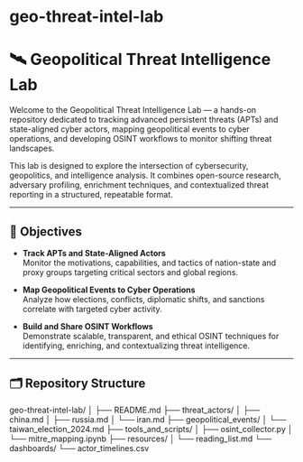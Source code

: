 # geo-threat-intel-lab
# 🛰️ Geopolitical Threat Intelligence Lab

Welcome to the Geopolitical Threat Intelligence Lab — a hands-on repository dedicated to tracking advanced persistent threats (APTs) and state-aligned cyber actors, mapping geopolitical events to cyber operations, and developing OSINT workflows to monitor shifting threat landscapes.

This lab is designed to explore the intersection of cybersecurity, geopolitics, and intelligence analysis. It combines open-source research, adversary profiling, enrichment techniques, and contextualized threat reporting in a structured, repeatable format.

---

## 🔎 Objectives

- **Track APTs and State-Aligned Actors**  
  Monitor the motivations, capabilities, and tactics of nation-state and proxy groups targeting critical sectors and global regions.

- **Map Geopolitical Events to Cyber Operations**  
  Analyze how elections, conflicts, diplomatic shifts, and sanctions correlate with targeted cyber activity.

- **Build and Share OSINT Workflows**  
  Demonstrate scalable, transparent, and ethical OSINT techniques for identifying, enriching, and contextualizing threat intelligence.

---

## 🗂️ Repository Structure

geo-threat-intel-lab/
│
├── README.md
├── threat_actors/
│   ├── china.md
│   ├── russia.md
│   └── iran.md
├── geopolitical_events/
│   └── taiwan_election_2024.md
├── tools_and_scripts/
│   ├── osint_collector.py
│   └── mitre_mapping.ipynb
├── resources/
│   └── reading_list.md
└── dashboards/
    └── actor_timelines.csv
